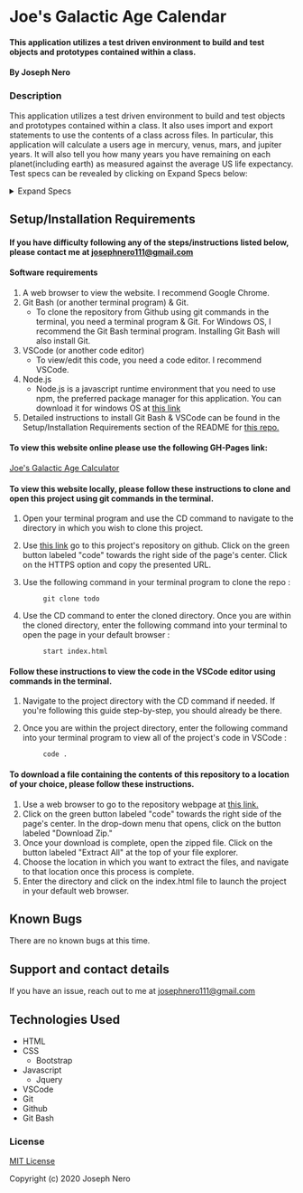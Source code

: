 # Joe's Galactic Age Calendar

#### This application utilizes a test driven environment to build and test objects and prototypes contained within a class. 

#### By Joseph Nero 

### Description

This application utilizes a test driven environment to build and test objects and prototypes contained within a class. It also uses import and export statements to use the contents of a class across files. In particular, this application will calculate a users age in mercury, venus, mars, and jupiter years. It will also tell you how many years you have remaining on each planet(including earth) as measured  against the average US life expectancy. Test specs can be revealed by clicking on Expand Specs below: 

<details>
<summary>Expand Specs</summary>

| Test | Input | Output |
| :--------------------------- | :--------------------------------- | :---------------- | 
| Age |||
| Should correctly initialize an instance of the Age object | let newAge = new Age() | typeof(newAge) = object| 
| Should correctly create an instance of the Age object with input provided to determine the starting age | let newAge = new Age(20) | newAge.startingAge = 20 | 
| mercuryYears |||
| Should correctly return a user's age in mercury years (A mercury year is .24 earth years) | newAge.startingAge = 20 | newAge.mercuryAge = 20/.24 = 83.33 | 
| venusYears |||
| Should correctly return a user's age in venus years (A venus year is .64 earth years) | newAge.startingAge = 20 | newAge.venusAge = 20/.64 = 31.25 | 
| marsYears |||
| Should correctly return a user's age in mars years (A mars year is 1.88 earth years) | newAge.startingAge = 20 | newAge.marsAge = 20/.64 = 31.25 | 
| jupiterYears |||
| Should correctly return a user's age in jupiter years (A jupiter year is 11.86 earth years) | newAge.startingAge = 20 | newAge.jupiterAge = 11.86 | 
| remainingYears |||
| Should correctly return a users remaining years as calculated with average life expectancy in the US | newAge.startingAge = 20 | newAge.remainingTime = 78.54 - 20 = 58.54 | 
| If a user has surpassed the average life expectancy, Should correctly return the number of years they have lived past the average life expectancy | newAge.startingAge = 80.54 | newAge.remainingTime = 80.54 - 78.54 = 2 | 
| remainingMercuryYears |||
| Should correctly return a users remaining years left in mercury years | newAge.startingAge = 20 | newAge.remainingMercuryTime = 58.54/.24 = 243.92 | 
| remainingVenusYears |||
| Should correctly return a users remaining years left in venus years | newAge.startingAge = 20 | newAge.remainingMercuryTime = 58.54/.64 = 91.47 | 
| remainingMarsYears |||
| Should correctly return a users remaining years left in mars years | newAge.startingAge = 20 | newAge.remainingMercuryTime = 58.54/1.88 = 31.14 | 
| remainingJupiterYears |||
| Should correctly return a users remaining years left in jupiter years | newAge.startingAge = 20 | newAge.remainingMercuryTime = 58.54/11.86 = 4.94 | 

</details>

## Setup/Installation Requirements
#### If you have difficulty following any of the steps/instructions listed below, please contact me at josephnero111@gmail.com 

#### Software requirements 

1. A web browser to view the website. I recommend Google Chrome.
2. Git Bash (or another terminal program) & Git.  
    - To clone the repository from Github using git commands in the terminal, you need a terminal program & Git. For Windows OS, I recommend the Git Bash terminal program. Installing Git Bash will also install Git. 
3. VSCode (or another code editor)
    - To view/edit this code, you need a code editor. I recommend VSCode. 
4. Node.js 
    - Node.js is a javascript runtime environment that you need to use npm, the preferred package manager for this application. You can download it for windows OS at [this link](https://nodejs.org/en/download/)
5. Detailed instructions to install Git Bash & VSCode can be found in the Setup/Installation Requirements section of the README for [this repo.](https://github.com/joey3001/first-friday-project)

#### To view this website online please use the following GH-Pages link: 

[Joe's Galactic Age Calculator](todo)

#### To view this website locally, please follow these instructions to clone and open this project using git commands in the terminal. 

1. Open your terminal program and use the CD command to navigate to the directory in which you wish to clone this project. 
2. Use [this link](todo) go to this project's repository on github. Click on the green button labeled "code" towards the right side of the page's center. Click on the HTTPS option and copy the presented URL. 
3. Use the following command in your terminal program to clone the repo :

            git clone todo

7. Use the CD command to enter the cloned directory. Once you are within the cloned directory, enter the following command into your terminal to open the page in your default browser : 

            start index.html 

#### Follow these instructions to view the code in the VSCode editor using commands in the terminal. 

1. Navigate to the project directory with the CD command if needed. If you're following this guide step-by-step, you should already be there. 
2. Once you are within the project directory, enter the following command into your terminal program to view all of the project's code in VSCode : 

            code . 

#### To download a file containing the contents of this repository to a location of your choice, please follow these instructions. 

1. Use a web browser to go to the repository webpage at [this link.](todo)
2. Click on the green button labeled "code" towards the right side of the page's center. In the drop-down menu that opens, click on the button labeled "Download Zip."
3. Once your download is complete, open the zipped file. Click on the button labeled "Extract All" at the top of your file explorer. 
4. Choose the location in which you want to extract the files, and navigate to that location once this process is complete. 
5. Enter the directory and click on the index.html file to launch the project in your default web browser. 

## Known Bugs

There are no known bugs at this time. 

## Support and contact details

If you have an issue, reach out to me at josephnero111@gmail.com

## Technologies Used

  * HTML 
  * CSS
    - Bootstrap
  * Javascript
    - Jquery 
  * VSCode 
  * Git
  * Github 
  * Git Bash

### License

[MIT License](https://choosealicense.com/licenses/mit/)

Copyright (c) 2020 Joseph Nero 
